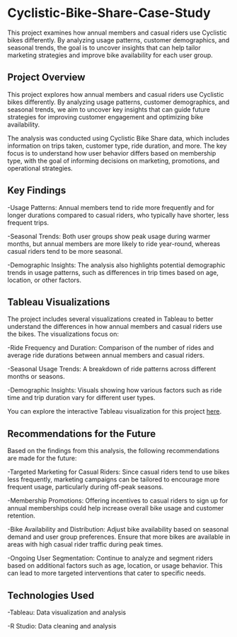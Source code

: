 # Cyclistic-Bike-Share-Case-Study
This project examines how annual members and casual riders use Cyclistic bikes differently. By analyzing usage patterns, customer demographics, and seasonal trends, the goal is to uncover insights that can help tailor marketing strategies and improve bike availability for each user group.


## Project Overview
This project explores how annual members and casual riders use Cyclistic bikes differently. By analyzing usage patterns, customer demographics, and seasonal trends, we aim to uncover key insights that can guide future strategies for improving customer engagement and optimizing bike availability.

The analysis was conducted using Cyclistic Bike Share data, which includes information on trips taken, customer type, ride duration, and more. The key focus is to understand how user behavior differs based on membership type, with the goal of informing decisions on marketing, promotions, and operational strategies.

## Key Findings
-Usage Patterns: Annual members tend to ride more frequently and for longer durations compared to casual riders, who typically have shorter, less frequent trips.

-Seasonal Trends: Both user groups show peak usage during warmer months, but annual members are more likely to ride year-round, whereas casual riders tend to be more seasonal.

-Demographic Insights: The analysis also highlights potential demographic trends in usage patterns, such as differences in trip times based on age, location, or other factors.

## Tableau Visualizations
The project includes several visualizations created in Tableau to better understand the differences in how annual members and casual riders use the bikes. The visualizations focus on:

-Ride Frequency and Duration: Comparison of the number of rides and average ride durations between annual members and casual riders.

-Seasonal Usage Trends: A breakdown of ride patterns across different months or seasons.

-Demographic Insights: Visuals showing how various factors such as ride time and trip duration vary for different user types.

You can explore the interactive Tableau visualization for this project [here](https://public.tableau.com/app/profile/waad.muhamad/viz/CyclisticBike-ShareCaseStudy_17363214721500/CyclisticBike-ShareCaseStudy?publish=yes).

## Recommendations for the Future
Based on the findings from this analysis, the following recommendations are made for the future:

-Targeted Marketing for Casual Riders: Since casual riders tend to use bikes less frequently, marketing campaigns can be tailored to encourage more frequent usage, particularly during off-peak seasons.

-Membership Promotions: Offering incentives to casual riders to sign up for annual memberships could help increase overall bike usage and customer retention.

-Bike Availability and Distribution: Adjust bike availability based on seasonal demand and user group preferences. Ensure that more bikes are available in areas with high casual rider traffic during peak times.

-Ongoing User Segmentation: Continue to analyze and segment riders based on additional factors such as age, location, or usage behavior. This can lead to more targeted interventions that cater to specific needs.

## Technologies Used
-Tableau: Data visualization and analysis

-R Studio: Data cleaning and analysis



